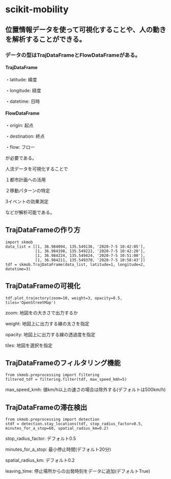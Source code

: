 # scikit-mobility
## 位置情報データを使って可視化することや、人の動きを解析することができる。
### データの型はTrajDataFrameとFlowDataFrameがある。
#### TrajDataFrame

・latitude: 緯度

・longitude: 経度

・datetime: 日時

#### FlowDataFrame

・origin: 起点

・destination: 終点

・flow:  フロー

が必要である。

人流データを可視化することで

１都市計画への活用

２移動パターンの特定

3イベントの効果測定

などが解析可能である。

## TrajDataFrameの作り方

```
import skmob
data_list = [[1, 36.984094, 135.549136, '2020-7-5 10:42:05'], 
             [1, 36.984198, 135.549222, '2020-7-5 10:42:20'], 
             [1, 36.984224, 135.549424, '2020-7-5 10:51:00'], 
             [1, 36.984211, 135.549370, '2020-7-5 10:58:43']]
tdf = skmob.TrajDataFrame(data_list, latitude=1, longitude=2, datetime=3)

```
## TrajDataFrameの可視化
```
tdf.plot_trajectory(zoom=10, weight=3, opacity=0.5, tiles='OpenStreetMap')

```

zoom: 地図をの大きさで出力するか

weight: 地図上に出力する線の太さを指定

opacity: 地図上に出力する線の透過度を指定

tiles: 地図を選択を指定

## TrajDataFrameのフィルタリング機能
```
from skmob.preprocessing import filtering
filtered_tdf = filtering.filter(tdf, max_speed_kmh=5)
```
max_speed_kmh: 値km/h以上の速さの場合は除外する(デフォルトは500km/h)

## TrajDataFrameの滞在検出
```
from skmob.preprocessing import detection
stdf = detection.stay_locations(tdf, stop_radius_factor=0.5, minutes_for_a_stop=60, spatial_radius_km=0.2)
```
stop_radius_factor: デフォルト0.5

minutes_for_a_stop: 最小停止時間(デフォルト20分)

spatial_radius_km: デフォルト0.2

leaving_time: 停止場所からの出発時刻をデータに追加(デフォルトTrue)
